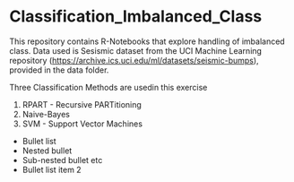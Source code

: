 # Classification_Imbalanced_Class

This repository contains R-Notebooks that explore handling of imbalanced class.
Data used is Sesismic dataset from the UCI Machine Learning repository (https://archive.ics.uci.edu/ml/datasets/seismic-bumps), provided in the data folder.

Three Classification Methods are usedin this exercise
1. RPART  - Recursive PARTitioning
2. Naive-Bayes
3. SVM - Support Vector Machines


* Bullet list
 * Nested bullet
  * Sub-nested bullet etc
* Bullet list item 2
